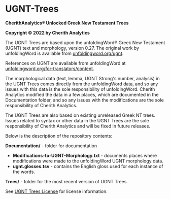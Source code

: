 # UGNT-Trees
**CherithAnalytics® Unlocked Greek New Testament Trees**

**Copyright © 2022 by Cherith Analytics**

The UGNT Trees are based upon the unfoldingWord® Greek New Testament (UGNT) text and morphology, version 0.27. The original work by unfoldingWord is available from [unfoldingword.org/ugnt](https://www.unfoldingword.org/ugnt).

References on UGNT are available from unfoldingWord at [unfoldingword.org/for-translators/content](https://www.unfoldingword.org/for-translators/content#UGNT).

The morphological data (text, lemma, UGNT Strong's number, analysis) in the UGNT Trees comes directly from the unfoldingWord data, and so any issues with this data is the sole responsibility of unfoldingWord.  Cherith Analytics modified the data in a few places, which are documented in the Documentation folder, and so any issues with the modifications are the sole responsibility of Cherith Analytics.

The UGNT Trees are also based on existing unreleased Greek NT trees. Issues related to syntax or other data in the UGNT Trees are the sole responsibility of Cherith Analytics and will be fixed in future releases.

Below is the description of the repository contents:

**Documentation/** - folder for documentation
  * **Modifications-to-UGNT-Morphology.txt** - documents places where modifications were made to the unfoldingWord UGNT morphology data.
  * **ugnt.glosses.tsv** - contains the English gloss used for each instance of the words.

**Trees/** - folder for the most recent version of UGNT Trees.

See [UGNT Trees License](https://github.com/cherithanalytics/UGNT-Trees/blob/main/LICENSE.md) for license information.
